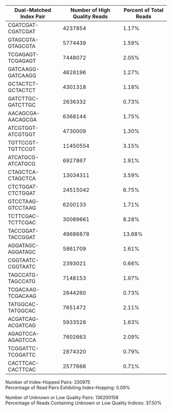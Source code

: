 | Dual-Matched Index Pair | Number of High Quality Reads | Percent of Total Reads |
|-------------------|---------|---------------------------------------------------|
| CGATCGAT-CGATCGAT | 4237854 | 1.17% |
| GTAGCGTA-GTAGCGTA	| 5774439 | 1.59% |
| TCGAGAGT-TCGAGAGT	| 7448072 |	2.05% |
| GATCAAGG-GATCAAGG	| 4628196 | 1.27% |
| GCTACTCT-GCTACTCT	| 4301318 | 1.18% |
| GATCTTGC-GATCTTGC	| 2636332 | 0.73% |
| AACAGCGA-AACAGCGA	| 6368144 | 1.75% |
| ATCGTGGT-ATCGTGGT	| 4730009 | 1.30% |
| TGTTCCGT-TGTTCCGT	| 11450554 | 3.15% |
| ATCATGCG-ATCATGCG	| 6927867 | 1.91% |
| CTAGCTCA-CTAGCTCA	| 13034311 | 3.59% |
| CTCTGGAT-CTCTGGAT	| 24515042 | 6.75% |
| GTCCTAAG-GTCCTAAG	| 6200133 | 1.71% |
| TCTTCGAC-TCTTCGAC	| 30089661 | 8.28% |
| TACCGGAT-TACCGGAT	| 49686878 | 13.68% |
| AGGATAGC-AGGATAGC	| 5861709 | 1.61% |
| CGGTAATC-CGGTAATC	| 2393021 | 0.66% |
| TAGCCATG-TAGCCATG	| 7148153 | 1.97% |
| TCGACAAG-TCGACAAG	| 2644260 | 0.73% |
| TATGGCAC-TATGGCAC	| 7651472 | 2.11% |
| ACGATCAG-ACGATCAG	| 5933528 | 1.63% |
| AGAGTCCA-AGAGTCCA	| 7602663 | 2.09% |
| TCGGATTC-TCGGATTC	| 2874320 | 0.79% |
| CACTTCAC-CACTTCAC	| 2577666 | 0.71% |



Number of Index-Hopped Pairs: 330975  
Percentage of Read Pairs Exhibiting Index-Hopping: 0.09%  
  
Number of Unknown or Low Quality Pairs: 136200158  
Percentage of Reads Containing Unknown or Low Quality Indices: 37.50%